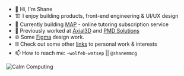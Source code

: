 - 👋 Hi, I'm Shane
- 🏗 I enjoy building products, front-end engineering & UI/UX design
- 🔨 Currently building [MAP](https://github.com/Optical-Tutor) - online tutoring subscription service 
- 🧠 Previously worked at [Axial3D](https://axial3d.com/) and [PMD Solutions](https://www.pmd-solutions.com/)
- 🌐  Some [Figma](https://www.figma.com/file/BuYYW2RiWmQKK9dPAmsIJv/UI) design work.
- ⛓️ Check out some other [links](https://link-stack.glitch.me/) to personal work & interests
- 📫 How to reach me:  `~wolfeb-watsep` || `@shanemmcg` 

![Calm Computing](https://media.giphy.com/media/TJaNEMTsdKaZ4sowzr/giphy.gif)

<!---
schm00g/schm00g is a ✨ special ✨ repository because its `README.md` (this file) appears on your GitHub profile.
You can click the Preview link to take a look at your changes.
Urbit `~wolfeb-watsep` ||
--->
